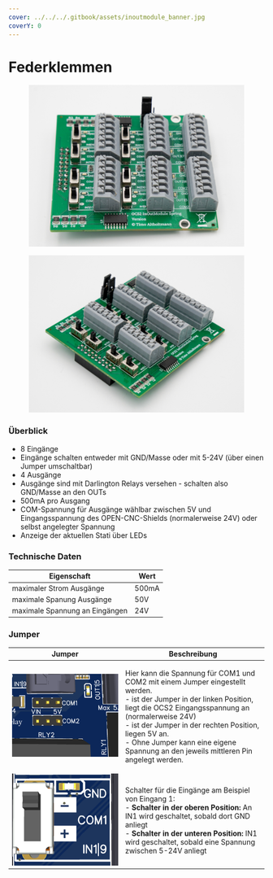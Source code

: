 ```yaml
---
cover: ../../../.gitbook/assets/inoutmodule_banner.jpg
coverY: 0
---
```


# Federklemmen

<div>

<figure><img src="../../../.gitbook/assets/controller spring-2-1200px.jpg" alt=""><figcaption></figcaption></figure>

 

<figure><img src="../../../.gitbook/assets/controller spring-1200px (1).jpg" alt=""><figcaption></figcaption></figure>

</div>

### Überblick

* 8 Eingänge
* Eingänge schalten entweder mit GND/Masse oder mit 5-24V (über einen Jumper umschaltbar)
* 4 Ausgänge
* Ausgänge sind mit Darlington Relays versehen - schalten also GND/Masse an den OUTs
* 500mA pro Ausgang
* COM-Spannung für Ausgänge wählbar zwischen 5V und Eingangsspannung des OPEN-CNC-Shields (normalerweise 24V) oder selbst angelegter Spannung
* Anzeige der aktuellen Stati über LEDs

### Technische Daten

| Eigenschaft                     | Wert  |
| ------------------------------- | ----- |
| maximaler Strom Ausgänge        | 500mA |
| maximale Spanung Ausgänge       | 50V   |
| maximale Spannung an Eingängen  | 24V   |

### Jumper

| Jumper                                                                                   | Beschreibung                                                                                                                                                                                                                                                                                                                                     |
| ---------------------------------------------------------------------------------------- | ------------------------------------------------------------------------------------------------------------------------------------------------------------------------------------------------------------------------------------------------------------------------------------------------------------------------------------------------ |
| <img src="../../../.gitbook/assets/spring_relay_jumper.png" alt="" data-size="original"> | <p>Hier kann die Spannung für COM1 und COM2 mit einem Jumper eingestellt werden.<br>- ist der Jumper in der linken Position, liegt die OCS2 Eingangsspannung an (normalerweise 24V)<br>- ist der Jumper in der rechten Position, liegen 5V an. <br>- Ohne Jumper kann eine eigene Spannung an den jeweils mittleren Pin angelegt werden.<br></p> |
| <img src="../../../.gitbook/assets/spring_switch.png" alt="" data-size="original">       | <p>Schalter für die Eingänge am Beispiel von Eingang 1:<br>- <strong>Schalter in der oberen Position:</strong> An IN1 wird geschaltet, sobald dort GND anliegt<br>- <strong>Schalter in der unteren Position:</strong> IN1 wird geschaltet, sobald eine Spannung zwischen 5-24V anliegt</p>                                                      |
